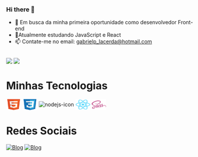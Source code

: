 ### Hi there 👋

- 🔭 Em busca da minha primeira oportunidade como desenvolvedor Front-end
- 🌱Atualmente estudando JavaScript e React
- 📫 Contate-me no email: gabrielp_lacerda@hotmail.com

##

<div>
  <img  height="180em" src="https://github-readme-stats.vercel.app/api?username=Gabriel-silva-lacerda&show_icons=true&theme=dark&include_all_commits=true&count_private=true"/>
  <img  height="180em" src="https://github-readme-stats.vercel.app/api/top-langs/?username=Gabriel-silva-lacerda&hide=less,scss&layout=compact&langs_count=16&theme=dark"/>
</div>

<div> 
  <div style="display: inline_block">
    <h1>Minhas Tecnologias </h1>
    <img align="center" height="30" width="40" alt="html-icon" src="https://raw.githubusercontent.com/devicons/devicon/master/icons/html5/html5-original.svg">
    <img align="center" height="30" width="40" alt="css-icon" src="https://raw.githubusercontent.com/devicons/devicon/master/icons/css3/css3-original.svg">
    <img align="center" height="30" width="40" alt="nodejs-icon" src="https://cdn.jsdelivr.net/gh/devicons/devicon/icons/javascript/javascript-original.svg">
    <img align="center" height="30" width="40" alt="react-icon" src="https://raw.githubusercontent.com/devicons/devicon/master/icons/react/react-original.svg">
    <img align="center" height="30" width="40" alt="react-icon" src="https://raw.githubusercontent.com/devicons/devicon/master/icons/sass/sass-original.svg"/>    
</div> 
  
  <h1>Redes Sociais</h1>
    
  [![Blog](https://img.shields.io/badge/WhatsApp-25D366?style=for-the-badge&logo=whatsapp&logoColor=white)](https://wa.me/5511969101312)
  [![Blog](https://img.shields.io/badge/LinkedIn-0077B5?style=for-the-badge&logo=linkedin&logoColor=white)](https://www.linkedin.com/in/gabriel-s-6608b1120/)
  
</div>
  
 
 
  

